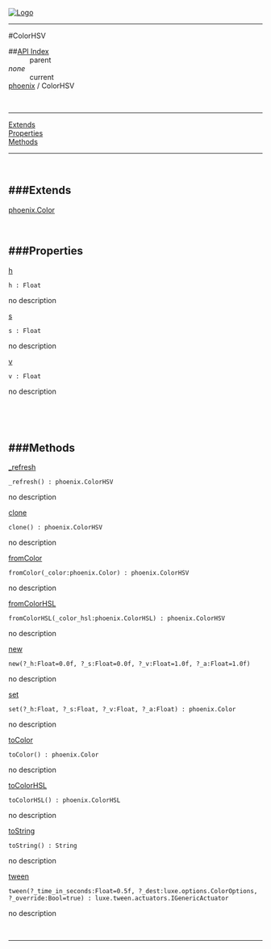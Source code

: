 
[![Logo](../../images/logo.png)](../../index.html)

---

#ColorHSV


##[API Index](../../api/index.html#phoenix)   
&emsp;&emsp;&emsp;parent    
_none_   
&emsp;&emsp;&emsp;current    
[phoenix](./) / ColorHSV

<br/>

---


[Extends](#Extends)   
[Properties](#Properties)   
[Methods](#Methods)   


---

&nbsp;   

<a class="lift" name="Extends" ></a>
###Extends   
---
<a class="lift" name="phoenix.Color" href="{{{rel_path}}}api/phoenix/Color.html">phoenix.Color</a>

&nbsp;   

<a class="lift" name="Properties" ></a>
###Properties   
---
<a class="lift" name="h" href="#h">h</a>



`h : Float`

<span class="small_desc_flat"> no description </span>   

<a class="lift" name="s" href="#s">s</a>



`s : Float`

<span class="small_desc_flat"> no description </span>   

<a class="lift" name="v" href="#v">v</a>



`v : Float`

<span class="small_desc_flat"> no description </span>   

&nbsp;   

&nbsp;   

<a class="lift" name="Methods" ></a>
###Methods   
---
<a class="lift" name="_refresh" href="#_refresh">_refresh</a>



`_refresh() : phoenix.ColorHSV`

<span class="small_desc_flat"> no description </span>   

<a class="lift" name="clone" href="#clone">clone</a>



`clone() : phoenix.ColorHSV`

<span class="small_desc_flat"> no description </span>   

<a class="lift" name="fromColor" href="#fromColor">fromColor</a>



`fromColor(_color:phoenix.Color) : phoenix.ColorHSV`

<span class="small_desc_flat"> no description </span>   

<a class="lift" name="fromColorHSL" href="#fromColorHSL">fromColorHSL</a>



`fromColorHSL(_color_hsl:phoenix.ColorHSL) : phoenix.ColorHSV`

<span class="small_desc_flat"> no description </span>   

<a class="lift" name="new" href="#new">new</a>



`new(?_h:Float=0.0f, ?_s:Float=0.0f, ?_v:Float=1.0f, ?_a:Float=1.0f) `

<span class="small_desc_flat"> no description </span>   

<a class="lift" name="set" href="#set">set</a>



`set(?_h:Float, ?_s:Float, ?_v:Float, ?_a:Float) : phoenix.Color`

<span class="small_desc_flat"> no description </span>   

<a class="lift" name="toColor" href="#toColor">toColor</a>



`toColor() : phoenix.Color`

<span class="small_desc_flat"> no description </span>   

<a class="lift" name="toColorHSL" href="#toColorHSL">toColorHSL</a>



`toColorHSL() : phoenix.ColorHSL`

<span class="small_desc_flat"> no description </span>   

<a class="lift" name="toString" href="#toString">toString</a>



`toString() : String`

<span class="small_desc_flat"> no description </span>   

<a class="lift" name="tween" href="#tween">tween</a>



`tween(?_time_in_seconds:Float=0.5f, ?_dest:luxe.options.ColorOptions, ?_override:Bool=true) : luxe.tween.actuators.IGenericActuator`

<span class="small_desc_flat"> no description </span>   



&nbsp;
&nbsp;
&nbsp;

---  


&nbsp;   
&nbsp;   
